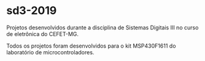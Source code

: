 # sd3-2019
Projetos desenvolvidos durante a disciplina de Sistemas Digitais III no curso de eletrônica do CEFET-MG.

Todos os projetos foram desenvolvidos para o kit MSP430F1611 do laboratório de microcontroladores.
